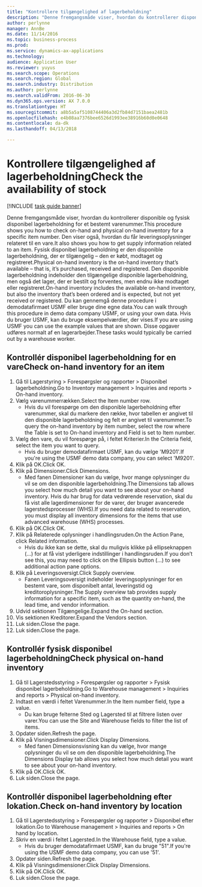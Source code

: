 ```yaml
---
title: "Kontrollere tilgængelighed af lagerbeholdning"
description: "Denne fremgangsmåde viser, hvordan du kontrollerer disponible og fysisk disponibel lagerbeholdning for et bestemt varenummer."
author: perlynne
manager: AnnBe
ms.date: 11/14/2016
ms.topic: business-process
ms.prod: 
ms.service: dynamics-ax-applications
ms.technology: 
audience: Application User
ms.reviewer: yuyus
ms.search.scope: Operations
ms.search.region: Global
ms.search.industry: Distribution
ms.author: perlynne
ms.search.validFrom: 2016-06-30
ms.dyn365.ops.version: AX 7.0.0
ms.translationtype: HT
ms.sourcegitcommit: a8b5a5af5108744406a3d2fb84d7151baea2481b
ms.openlocfilehash: e4b08aa7376bee6526d1993ee38916b60d0e0648
ms.contentlocale: da-dk
ms.lasthandoff: 04/13/2018

---
```

# <a name="check-the-availability-of-stock"></a><span data-ttu-id="55a42-103">Kontrollere tilgængelighed af lagerbeholdning</span><span class="sxs-lookup"><span data-stu-id="55a42-103">Check the availability of stock</span></span>

[!INCLUDE [task guide banner](../../includes/task-guide-banner.md)]

<span data-ttu-id="55a42-104">Denne fremgangsmåde viser, hvordan du kontrollerer disponible og fysisk disponibel lagerbeholdning for et bestemt varenummer.</span><span class="sxs-lookup"><span data-stu-id="55a42-104">This procedure shows you how to check on-hand and physical on-hand inventory for a specific item number.</span></span> <span data-ttu-id="55a42-105">Den viser også, hvordan du får leveringsoplysninger relateret til en vare.</span><span class="sxs-lookup"><span data-stu-id="55a42-105">It also shows you how to get supply information related to an item.</span></span> <span data-ttu-id="55a42-106">Fysisk disponibel lagerbeholdning er den disponible lagerbeholdning, der er tilgængelig – den er købt, modtaget og registreret.</span><span class="sxs-lookup"><span data-stu-id="55a42-106">Physical on-hand inventory is the on-hand inventory that’s available – that is, it’s purchased, received and registered.</span></span> <span data-ttu-id="55a42-107">Den disponible lagerbeholdning indeholder den tilgængelige disponible lagerbeholdning, men også det lager, der er bestilt og forventes, men endnu ikke modtaget eller registreret.</span><span class="sxs-lookup"><span data-stu-id="55a42-107">On-hand inventory includes the available on-hand inventory, but also the inventory that’s been ordered and is expected, but not yet received or registered.</span></span> <span data-ttu-id="55a42-108">Du kan gennemgå denne procedure i demodatafirmaet USMF eller bruge dine egne data.</span><span class="sxs-lookup"><span data-stu-id="55a42-108">You can walk through this procedure in demo data company USMF, or using your own data.</span></span> <span data-ttu-id="55a42-109">Hvis du bruger USMF, kan du bruge eksempelværdier, der vises.</span><span class="sxs-lookup"><span data-stu-id="55a42-109">If you are using USMF you can use the example values that are shown.</span></span> <span data-ttu-id="55a42-110">Disse opgaver udføres normalt af en lagerarbejder.</span><span class="sxs-lookup"><span data-stu-id="55a42-110">These tasks would typically be carried out by a warehouse worker.</span></span>


## <a name="check-on-hand-inventory-for-an-item"></a><span data-ttu-id="55a42-111">Kontrollér disponibel lagerbeholdning for en vare</span><span class="sxs-lookup"><span data-stu-id="55a42-111">Check on-hand inventory for an item</span></span>
1. <span data-ttu-id="55a42-112">Gå til Lagerstyring > Forespørgsler og rapporter > Disponibel lagerbeholdning.</span><span class="sxs-lookup"><span data-stu-id="55a42-112">Go to Inventory management > Inquiries and reports > On-hand inventory.</span></span>
2. <span data-ttu-id="55a42-113">Vælg varenummerrækken.</span><span class="sxs-lookup"><span data-stu-id="55a42-113">Select the Item number row.</span></span>
    * <span data-ttu-id="55a42-114">Hvis du vil forespørge om den disponible lagerbeholdning efter varenummer, skal du markere den række, hvor tabellen er angivet til den disponible lagerbeholdning og felt er angivet til varenummer.</span><span class="sxs-lookup"><span data-stu-id="55a42-114">To query the on-hand inventory by item number, select the row where the Table is set to On-hand inventory and Field is set to Item number.</span></span>  
3. <span data-ttu-id="55a42-115">Vælg den vare, du vil forespørge på, i feltet Kriterier.</span><span class="sxs-lookup"><span data-stu-id="55a42-115">In the Criteria field, select the item you want to query.</span></span>
    * <span data-ttu-id="55a42-116">Hvis du bruger demodatafirmaet USMF, kan du vælge 'M9201'.</span><span class="sxs-lookup"><span data-stu-id="55a42-116">If you're using the USMF demo data company, you can select 'M9201'.</span></span>  
4. <span data-ttu-id="55a42-117">Klik på OK.</span><span class="sxs-lookup"><span data-stu-id="55a42-117">Click OK.</span></span>
5. <span data-ttu-id="55a42-118">Klik på Dimensioner.</span><span class="sxs-lookup"><span data-stu-id="55a42-118">Click Dimensions.</span></span>
    * <span data-ttu-id="55a42-119">Med fanen Dimensioner kan du vælge, hvor mange oplysninger du vil se om den disponible lagerbeholdning.</span><span class="sxs-lookup"><span data-stu-id="55a42-119">The Dimensions tab allows you select how much detail you want to see about your on-hand inventory.</span></span> <span data-ttu-id="55a42-120">Hvis du har brug for data vedrørende reservation, skal du få vist alle lagerdimensioner for de varer, der bruger avancerede lagerstedsprocesser (WHS).</span><span class="sxs-lookup"><span data-stu-id="55a42-120">If you need data related to reservation, you must display all inventory dimensions for the items that use advanced warehouse (WHS) processes.</span></span>  
6. <span data-ttu-id="55a42-121">Klik på OK.</span><span class="sxs-lookup"><span data-stu-id="55a42-121">Click OK.</span></span>
7. <span data-ttu-id="55a42-122">Klik på Relaterede oplysninger i handlingsruden.</span><span class="sxs-lookup"><span data-stu-id="55a42-122">On the Action Pane, click Related information.</span></span>
    * <span data-ttu-id="55a42-123">Hvis du ikke kan se dette, skal du muligvis klikke på ellipseknappen (...) for at få vist yderligere indstillinger i handlingsruden.</span><span class="sxs-lookup"><span data-stu-id="55a42-123">If you don’t see this, you may need to click on the Ellipsis button (…) to see additional action pane options.</span></span>  
8. <span data-ttu-id="55a42-124">Klik på Leveringsoversigt.</span><span class="sxs-lookup"><span data-stu-id="55a42-124">Click Supply overview.</span></span>
    * <span data-ttu-id="55a42-125">Fanen Leveringsoversigt indeholder leveringsoplysninger for en bestemt vare, som disponibelt antal, leveringstid og kreditoroplysninger.</span><span class="sxs-lookup"><span data-stu-id="55a42-125">The Supply overview tab provides supply information for a specific item, such as the quantity on-hand, the lead time, and vendor information.</span></span>  
9. <span data-ttu-id="55a42-126">Udvid sektionen Tilgængelige.</span><span class="sxs-lookup"><span data-stu-id="55a42-126">Expand the On-hand section.</span></span>
10. <span data-ttu-id="55a42-127">Vis sektionen Kreditorer.</span><span class="sxs-lookup"><span data-stu-id="55a42-127">Expand the Vendors section.</span></span>
11. <span data-ttu-id="55a42-128">Luk siden.</span><span class="sxs-lookup"><span data-stu-id="55a42-128">Close the page.</span></span>
12. <span data-ttu-id="55a42-129">Luk siden.</span><span class="sxs-lookup"><span data-stu-id="55a42-129">Close the page.</span></span>

## <a name="check-physical-on-hand-inventory"></a><span data-ttu-id="55a42-130">Kontrollér fysisk disponibel lagerbeholdning</span><span class="sxs-lookup"><span data-stu-id="55a42-130">Check physical on-hand inventory</span></span>
1. <span data-ttu-id="55a42-131">Gå til Lagerstedsstyring > Forespørgsler og rapporter > Fysisk disponibel lagerbeholdning.</span><span class="sxs-lookup"><span data-stu-id="55a42-131">Go to Warehouse management > Inquiries and reports > Physical on-hand inventory.</span></span>
2. <span data-ttu-id="55a42-132">Indtast en værdi i feltet Varenummer.</span><span class="sxs-lookup"><span data-stu-id="55a42-132">In the Item number field, type a value.</span></span>
    * <span data-ttu-id="55a42-133">Du kan bruge felterne Sted og Lagersted til at filtrere listen over varer.</span><span class="sxs-lookup"><span data-stu-id="55a42-133">You can use the Site and Warehouse fields to filter the list of items.</span></span>  
3. <span data-ttu-id="55a42-134">Opdater siden.</span><span class="sxs-lookup"><span data-stu-id="55a42-134">Refresh the page.</span></span>
4. <span data-ttu-id="55a42-135">Klik på Visningsdimensioner.</span><span class="sxs-lookup"><span data-stu-id="55a42-135">Click Display Dimensions.</span></span>
    * <span data-ttu-id="55a42-136">Med fanen Dimensionsvisning kan du vælge, hvor mange oplysninger du vil se om den disponible lagerbeholdning.</span><span class="sxs-lookup"><span data-stu-id="55a42-136">The Dimensions Display tab allows you select how much detail you want to see about your on-hand inventory.</span></span>  
5. <span data-ttu-id="55a42-137">Klik på OK.</span><span class="sxs-lookup"><span data-stu-id="55a42-137">Click OK.</span></span>
6. <span data-ttu-id="55a42-138">Luk siden.</span><span class="sxs-lookup"><span data-stu-id="55a42-138">Close the page.</span></span>

## <a name="check-on-hand-inventory-by-location"></a><span data-ttu-id="55a42-139">Kontrollér disponibel lagerbeholdning efter lokation.</span><span class="sxs-lookup"><span data-stu-id="55a42-139">Check on-hand inventory by location</span></span>
1. <span data-ttu-id="55a42-140">Gå til Lagerstedsstyring > Forespørgsler og rapporter > Disponibel efter lokation.</span><span class="sxs-lookup"><span data-stu-id="55a42-140">Go to Warehouse management > Inquiries and reports > On hand by location.</span></span>
2. <span data-ttu-id="55a42-141">Skriv en værdi i feltet Lagersted.</span><span class="sxs-lookup"><span data-stu-id="55a42-141">In the Warehouse field, type a value.</span></span>
    * <span data-ttu-id="55a42-142">Hvis du bruger demodatafirmaet USMF, kan du bruge "51".</span><span class="sxs-lookup"><span data-stu-id="55a42-142">If you're using the USMF demo data company, you can use '51'.</span></span>  
3. <span data-ttu-id="55a42-143">Opdater siden.</span><span class="sxs-lookup"><span data-stu-id="55a42-143">Refresh the page.</span></span>
4. <span data-ttu-id="55a42-144">Klik på Visningsdimensioner.</span><span class="sxs-lookup"><span data-stu-id="55a42-144">Click Display Dimensions.</span></span>
5. <span data-ttu-id="55a42-145">Klik på OK.</span><span class="sxs-lookup"><span data-stu-id="55a42-145">Click OK.</span></span>
6. <span data-ttu-id="55a42-146">Luk siden.</span><span class="sxs-lookup"><span data-stu-id="55a42-146">Close the page.</span></span>

